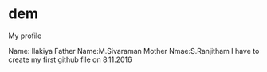 # dem
My profile 

Name: Ilakiya
Father Name:M.Sivaraman
Mother Nmae:S.Ranjitham
 I have to create my first github file on 8.11.2016

